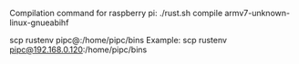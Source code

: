 

Compilation command for raspberry pi:
./rust.sh compile armv7-unknown-linux-gnueabihf

scp rustenv pipc@<IP Of The PI>:/home/pipc/bins
Example:
scp rustenv pipc@192.168.0.120:/home/pipc/bins
